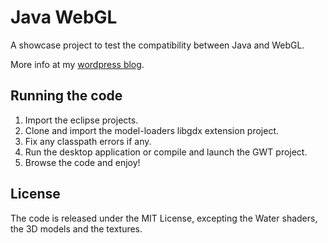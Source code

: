 Java WebGL
=============

A showcase project to test the compatibility between Java and WebGL.

More info at my [wordpress blog](http://redkiing.wordpress.com/2012/11/13/java-webgl-and-cross-platform-game-development/).

Running the code
----------------

1. Import the eclipse projects.
2. Clone and import the model-loaders libgdx extension project.
3. Fix any classpath errors if any.
4. Run the desktop application or compile and launch the GWT project. 
5. Browse the code and enjoy!

License
----------------

The code is released under the MIT License, excepting the Water shaders, the 3D models and the textures.
